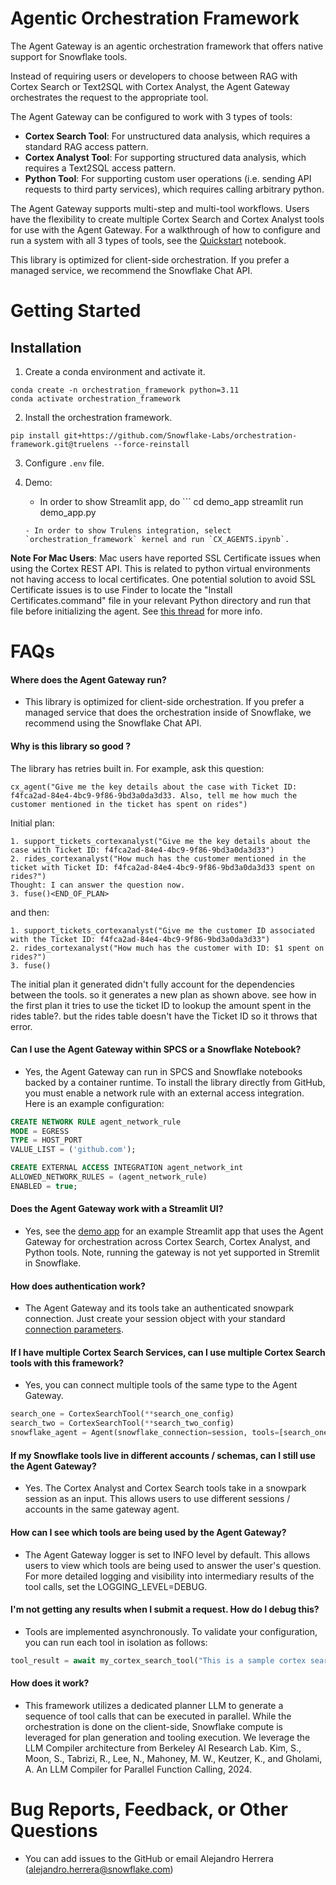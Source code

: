 # Agentic Orchestration Framework

The Agent Gateway is an agentic orchestration framework that offers native support for Snowflake tools.

Instead of requiring users or developers to choose between RAG with Cortex Search or
Text2SQL with Cortex Analyst, the Agent Gateway orchestrates the request to the
appropriate tool.

The Agent Gateway can be configured to work with 3 types of tools:
- **Cortex Search Tool**: For unstructured data analysis, which requires a standard RAG
access pattern.
- **Cortex Analyst Tool**: For supporting structured data analysis, which requires a
Text2SQL access pattern.
- **Python Tool**: For supporting custom user operations (i.e. sending API requests to
third party services), which requires calling arbitrary python.

The Agent Gateway supports multi-step and multi-tool workflows. Users have the flexibility to create multiple Cortex Search and Cortex Analyst tools for use with the Agent Gateway. For a walkthrough of how to configure and run a system with all 3 types of tools, see the [Quickstart](Quickstart.ipynb) notebook.

This library is optimized for client-side orchestration. If you prefer a managed service, we recommend the Snowflake Chat API.

# Getting Started

## Installation

1. Create a conda environment and activate it.
```
conda create -n orchestration_framework python=3.11
conda activate orchestration_framework
```
2. Install the orchestration framework.
```
pip install git+https://github.com/Snowflake-Labs/orchestration-framework.git@truelens --force-reinstall
```

3. Configure `.env` file.

4. Demo:
    - In order to show Streamlit app, do ```
    cd demo_app
    streamlit run demo_app.py
    ```
    - In order to show Trulens integration, select `orchestration_framework` kernel and run `CX_AGENTS.ipynb`.

**Note For Mac Users**: Mac users have reported SSL Certificate issues when using the
Cortex REST API. This is related to python virtual environments not having access to
local certificates. One potential solution to avoid SSL Certificate issues is to use
Finder to locate the "Install Certificates.command" file in your relevant Python
directory and run that file before initializing the agent. See [this thread](https://github.com/python/cpython/issues/87570#issuecomment-1093904961) for more info.


# FAQs

#### Where does the Agent Gateway run?

- This library is optimized for client-side orchestration. If you prefer a managed service that does the orchestration inside of Snowflake, we recommend using the Snowflake Chat API.

#### Why is this library so good ?
The library has retries built in. For example, ask this question:

```
cx_agent("Give me the key details about the case with Ticket ID: f4fca2ad-84e4-4bc9-9f86-9bd3a0da3d33. Also, tell me how much the customer mentioned in the ticket has spent on rides")
```
Initial plan:
```
1. support_tickets_cortexanalyst("Give me the key details about the case with Ticket ID: f4fca2ad-84e4-4bc9-9f86-9bd3a0da3d33")
2. rides_cortexanalyst("How much has the customer mentioned in the ticket with Ticket ID: f4fca2ad-84e4-4bc9-9f86-9bd3a0da3d33 spent on rides?")
Thought: I can answer the question now.
3. fuse()<END_OF_PLAN>
```
and then:
```
1. support_tickets_cortexanalyst("Give me the customer ID associated with the Ticket ID: f4fca2ad-84e4-4bc9-9f86-9bd3a0da3d33")
2. rides_cortexanalyst("How much has the customer with ID: $1 spent on rides?")
3. fuse()
```

The initial plan it generated didn't fully account for the dependencies between the tools. so it generates a new plan as shown above. see how in the first plan it tries to use the ticket ID to lookup the amount spent in the rides table?. but the rides table doesn't have the Ticket ID so it throws that error.

#### Can I use the Agent Gateway within SPCS or a Snowflake Notebook?

- Yes, the Agent Gateway can run in SPCS and Snowflake notebooks backed by a container
runtime. To install the library directly from GitHub, you must enable a network rule
with an external access integration. Here is an example configuration:

```sql
CREATE NETWORK RULE agent_network_rule
MODE = EGRESS
TYPE = HOST_PORT
VALUE_LIST = ('github.com');

CREATE EXTERNAL ACCESS INTEGRATION agent_network_int
ALLOWED_NETWORK_RULES = (agent_network_rule)
ENABLED = true;
```

#### Does the Agent Gateway work with a Streamlit UI?

- Yes, see the [demo app](https://github.com/Snowflake-Labs/orchestration-framework/blob/main/demo_app/demo_app.py) for an example Streamlit app that uses the Agent Gateway for orchestration across Cortex Search, Cortex Analyst, and Python tools. Note, running the gateway is not yet supported in Stremlit in Snowflake.

#### How does authentication work?

- The Agent Gateway and its tools take an authenticated snowpark connection. Just create your session
object with your standard [connection parameters](https://docs.snowflake.com/en/developer-guide/snowpark/reference/python/latest/snowpark/api/snowflake.snowpark.Session).

#### If I have multiple Cortex Search Services, can I use multiple Cortex Search tools with this framework?

- Yes, you can connect multiple tools of the same type to the Agent Gateway.
```python
search_one = CortexSearchTool(**search_one_config)
search_two = CortexSearchTool(**search_two_config)
snowflake_agent = Agent(snowflake_connection=session, tools=[search_one, search_two])
```

#### If my Snowflake tools live in different accounts / schemas, can I still use the Agent Gateway?

- Yes. The Cortex Analyst and Cortex Search tools take in a snowpark session as an
input. This allows users to use different sessions / accounts in the same gateway agent.

#### How can I see which tools are being used by the Agent Gateway?

- The Agent Gateway logger is set to INFO level by default. This allows users to view
which tools are being used to answer the user's question. For more detailed logging and
visibility into intermediary results of the tool calls, set the LOGGING_LEVEL=DEBUG.

#### I'm not getting any results when I submit a request. How do I debug this?

- Tools are implemented asynchronously. To validate your configuration, you can run each tool in isolation as follows:
```python
tool_result = await my_cortex_search_tool("This is a sample cortex search question")
```

#### How does it work?

- This framework utilizes a dedicated planner LLM to generate a sequence of tool calls that can be executed in parallel. While the orchestration is done on the client-side, Snowflake compute is leveraged for plan generation and tooling execution. We leverage the LLM Compiler architecture from Berkeley AI Research Lab. Kim, S., Moon, S., Tabrizi, R., Lee, N., Mahoney, M. W., Keutzer, K., and Gholami, A. An LLM Compiler for Parallel Function Calling, 2024.

# Bug Reports, Feedback, or Other Questions

- You can add issues to the GitHub or email Alejandro Herrera (alejandro.herrera@snowflake.com)
